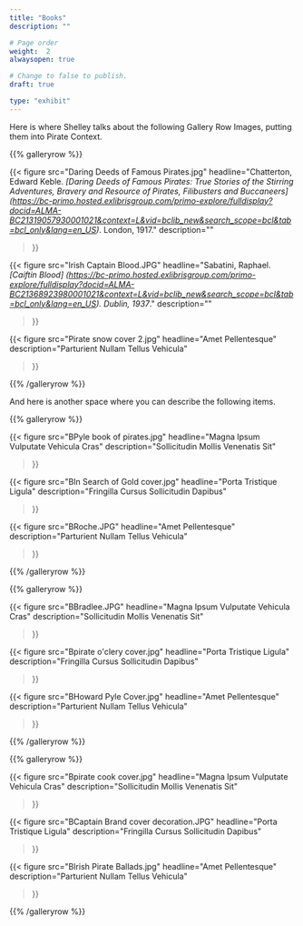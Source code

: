 ```yaml
---
title: "Books"
description: ""

# Page order
weight:  2
alwaysopen: true

# Change to false to publish.
draft: true

type: "exhibit"
---
```

Here is where Shelley talks about the following Gallery Row Images, putting them into Pirate Context.  

{{% galleryrow %}}

{{< figure src="Daring Deeds of Famous Pirates.jpg"
           headline="Chatterton, Edward Keble. *[Daring Deeds of Famous Pirates: True Stories of the Stirring Adventures, Bravery and Resource of Pirates, Filibusters and Buccaneers] (https://bc-primo.hosted.exlibrisgroup.com/primo-explore/fulldisplay?docid=ALMA-BC21319057930001021&context=L&vid=bclib_new&search_scope=bcl&tab=bcl_only&lang=en_US)*.  London, 1917."
           description=""
>}}

{{< figure src="Irish Captain Blood.JPG"
           headline="Sabatini, Raphael. *[Caiftin Blood] (https://bc-primo.hosted.exlibrisgroup.com/primo-explore/fulldisplay?docid=ALMA-BC21368923980001021&context=L&vid=bclib_new&search_scope=bcl&tab=bcl_only&lang=en_US). Dublin, 1937*."
           description=""
>}}

{{< figure src="Pirate snow cover 2.jpg"
           headline="Amet Pellentesque"
           description="Parturient Nullam Tellus Vehicula"
>}}

{{% /galleryrow %}}

And here is another space where you can describe the following items. 

{{% galleryrow %}}

{{< figure src="BPyle book of pirates.jpg"
           headline="Magna Ipsum Vulputate Vehicula Cras"
           description="Sollicitudin Mollis Venenatis Sit"
>}}

{{< figure src="BIn Search of Gold cover.jpg"
           headline="Porta Tristique Ligula"
           description="Fringilla Cursus Sollicitudin Dapibus"
>}}

{{< figure src="BRoche.JPG"
           headline="Amet Pellentesque"
           description="Parturient Nullam Tellus Vehicula"
>}}

{{% /galleryrow %}}

{{% galleryrow %}}

{{< figure src="BBradlee.JPG"
           headline="Magna Ipsum Vulputate Vehicula Cras"
           description="Sollicitudin Mollis Venenatis Sit"
>}}

{{< figure src="Bpirate o'clery cover.jpg"
           headline="Porta Tristique Ligula"
           description="Fringilla Cursus Sollicitudin Dapibus"
>}}

{{< figure src="BHoward Pyle Cover.jpg"
           headline="Amet Pellentesque"
           description="Parturient Nullam Tellus Vehicula"
>}}

{{% /galleryrow %}}

{{% galleryrow %}}

{{< figure src="Bpirate cook cover.jpg"
           headline="Magna Ipsum Vulputate Vehicula Cras"
           description="Sollicitudin Mollis Venenatis Sit"
>}}

{{< figure src="BCaptain Brand cover decoration.JPG"
           headline="Porta Tristique Ligula"
           description="Fringilla Cursus Sollicitudin Dapibus"
>}}

{{< figure src="BIrish Pirate Ballads.jpg"
           headline="Amet Pellentesque"
           description="Parturient Nullam Tellus Vehicula"
>}}

{{% /galleryrow %}}